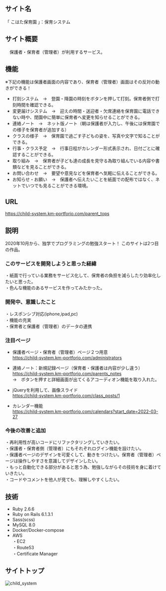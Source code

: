 ## サイト名
「 こはた保育園 」：保育システム

## サイト概要
　保護者・保育者（管理者）が利用するサービス。
 
## 機能
※下記の機能は保護者画面の内容であり、保育者（管理者）画面はその反対の動きができる！

* 打刻システム　→　登園・降園の時刻をボタンを押して打刻。保育者側で打刻時間を確認できる。
* 変更届けシステム　→　迎えの時間・送迎者・欠席連絡を保育園に電話できない時や、閉園中に簡単に保育者へ変更を知らせることができる。
* 連絡ノート　→　ネット版ノート（朝は保護者が入力し、午後には保育園での様子を保育者が追加する）
* クラスの様子　→　保育園で過ごす子どもの姿を、写真や文字で知ることができる。
* 行事・クラス予定　→　行事日程がカレンダー形式表示され、日付ごとに確認することができる。
* 取り組み　→　保育者が子ども達の成長を見守る為取り組んでいる内容や書類などを見ることができる。
* お問い合わせ　→　要望や意見などを保育者へ気軽に伝えることができる。
* お知らせ・お願い　→　保護者へ伝えたいことを紙面での配布ではなく、ネットでいつでも見ることができる環境。

## URL
https://child-system.km-portforio.com/parent_tops

## 説明
2020年10月から、独学でプログラミングの勉強スタート！
このサイトは2つ目の作品。

### このサービスを開発しようと思った経緯
・紙面で行っている業務をサービス化して、保育者の負担を減らしたり効率化したいと思った。  
・色んな機能のあるサービスを作ってみたかった。  

### 開発中、意識したこと
・レスポンシブ対応(iphone,ipad,pc)  
・機能の充実  
・保育者と保護者（管理者）のデータの連携  

### 注目ページ
* 保護者ページ・保育者（管理者）ページ２つ用意    
https://child-system.km-portforio.com/administrators

* 連絡ノート：新規記録ページ（保育者・保護者は内容が少し違う）  
https://child-system.km-portforio.com/parents_notes    
→　ボタンを押すと詳細画面が出てくるアコーディオン機能を取り入れた。

* jQueryを利用して、画像スライド     
https://child-system.km-portforio.com/class_posts/1  

* カレンダー機能  
https://child-system.km-portforio.com/calendars?start_date=2022-03-27  

### 今後の改善と追加
・再利用性が高いコードにリファクタリングしていきたい。  
・保護者・保育者側（管理者）にもそれぞれログイン機能を設けたい。  
・保護者ページのデザインを可愛くして、動きをつけたい。保育者（管理者）ページは操作しやすさを意識してデザインしたい。  
・もっと自動化できる部分があると思う為、勉強しながらその技術を身に着けていきたい。  
・コードやコメントを他人が見ても、理解しやすくしたい。  

## 技術

* Ruby 2.6.6
* Ruby on Rails 6.1.3.1
* Sass(scss)
* MySQL  8.0
* Docker/Docker-compose 
* AWS  
・EC2  
・Route53  
・Certificate Manager

## サイトトップ
![child_system](https://user-images.githubusercontent.com/76243106/165857243-7a535b17-7226-4cee-abf9-589d96960614.png)


